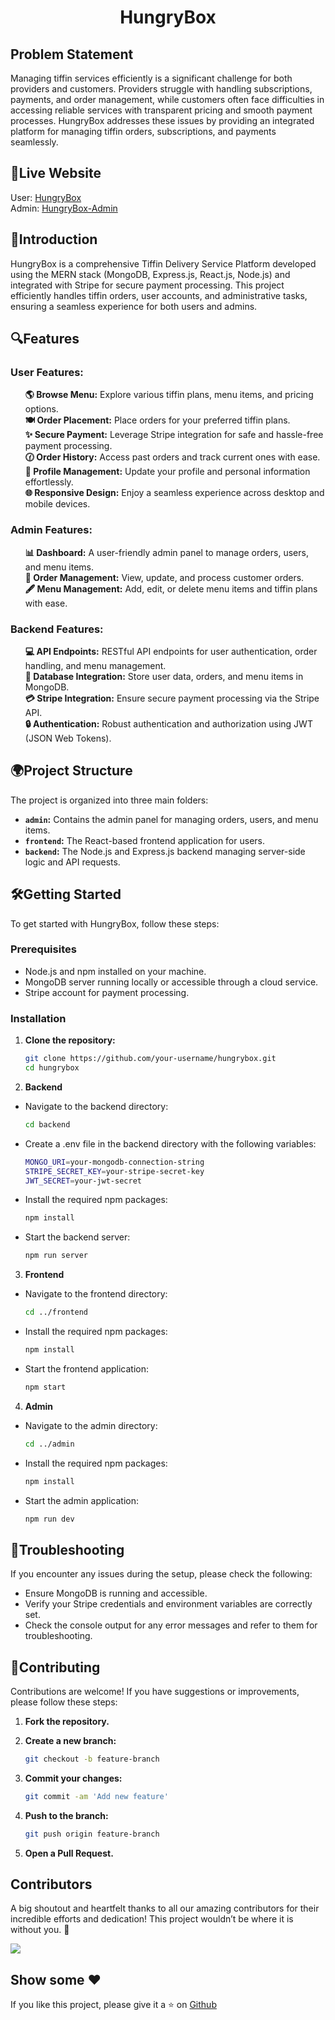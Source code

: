 <h1 align = "center"> HungryBox </h1>

## Problem Statement
Managing tiffin services efficiently is a significant challenge for both providers and customers. Providers struggle with handling subscriptions, payments, and order management, while customers often face difficulties in accessing reliable services with transparent pricing and smooth payment processes. HungryBox addresses these issues by providing an integrated platform for managing tiffin orders, subscriptions, and payments seamlessly.

## 🔗Live Website
User: [HungryBox](https://hungrybox-frontend.onrender.com/) <br>
Admin: [HungryBox-Admin](https://hungrybox-admin.onrender.com/)


## 📖Introduction
HungryBox is a comprehensive Tiffin Delivery Service Platform developed using the MERN stack (MongoDB, Express.js, React.js, Node.js) and integrated with Stripe for secure payment processing. This project efficiently handles tiffin orders, user accounts, and administrative tasks, ensuring a seamless experience for both users and admins.

## 🔍Features
### User Features:
<ul type="none">
   <li><b>🌎 Browse Menu:</b> Explore various tiffin plans, menu items, and pricing options.</li>
   <li><b>🍽️ Order Placement:</b> Place orders for your preferred tiffin plans.</li>
   <li><b>✨ Secure Payment:</b> Leverage Stripe integration for safe and hassle-free payment processing.</li>
   <li><b>🕜 Order History:</b> Access past orders and track current ones with ease.</li>
   <li><b>🔐 Profile Management:</b> Update your profile and personal information effortlessly.</li>
   <li><b>🌐 Responsive Design:</b> Enjoy a seamless experience across desktop and mobile devices.</li>
</ul>

### Admin Features:
<ul type="none">
   <li><b>📊 Dashboard:</b> A user-friendly admin panel to manage orders, users, and menu items.</li>
   <li><b>📃 Order Management:</b> View, update, and process customer orders.</li>
   <li><b>🖋️ Menu Management:</b> Add, edit, or delete menu items and tiffin plans with ease.</li>
</ul>

### Backend Features:
<ul type="none">
   <li><b>💻 API Endpoints:</b> RESTful API endpoints for user authentication, order handling, and menu management.</li>
   <li><b>📂 Database Integration:</b> Store user data, orders, and menu items in MongoDB.</li>
   <li><b>💳 Stripe Integration:</b> Ensure secure payment processing via the Stripe API.</li>
   <li><b>🔒 Authentication:</b> Robust authentication and authorization using JWT (JSON Web Tokens).</li>
</ul>

## 🌍Project Structure
The project is organized into three main folders:

- **`admin`:** Contains the admin panel for managing orders, users, and menu items.
- **`frontend`:** The React-based frontend application for users.
- **`backend`:** The Node.js and Express.js backend managing server-side logic and API requests.

## 🛠️Getting Started
To get started with HungryBox, follow these steps:

### Prerequisites
- Node.js and npm installed on your machine.
- MongoDB server running locally or accessible through a cloud service.
- Stripe account for payment processing.

### Installation
1. **Clone the repository:**
   
   ```bash
   git clone https://github.com/your-username/hungrybox.git
   cd hungrybox

2. **Backend**
  - Navigate to the backend directory:
   
    ```bash
    cd backend     
  - Create a .env file in the backend directory with the following variables:
    
    ```bash
    MONGO_URI=your-mongodb-connection-string
    STRIPE_SECRET_KEY=your-stripe-secret-key
    JWT_SECRET=your-jwt-secret
  - Install the required npm packages:

    ```bash
    npm install
  - Start the backend server:

    ```bash
    npm run server

3. **Frontend**
  - Navigate to the frontend directory:

    ```bash
    cd ../frontend
  - Install the required npm packages:

    ```bash
    npm install
  - Start the frontend application:

    ```bash
    npm start
    
4. **Admin**
  - Navigate to the admin directory:

    ```bash
    cd ../admin
  - Install the required npm packages:

    ```bash
    npm install
  - Start the admin application:

    ```bash
    npm run dev

## 🔧Troubleshooting
If you encounter any issues during the setup, please check the following:
- Ensure MongoDB is running and accessible.
- Verify your Stripe credentials and environment variables are correctly set.
- Check the console output for any error messages and refer to them for troubleshooting.

## 🌈Contributing
Contributions are welcome! If you have suggestions or improvements, please follow these steps:

1. **Fork the repository.**

2. **Create a new branch:**

   ```bash
   git checkout -b feature-branch
3. **Commit your changes:**

    ```bash
   git commit -am 'Add new feature'
4. **Push to the branch:**

   ```bash
   git push origin feature-branch

5. **Open a Pull Request.**


## Contributors

A big shoutout and heartfelt thanks to all our amazing contributors for their incredible efforts and dedication! This project wouldn’t be where it is without you. 💖

<a href="https://github.com/Mahak008/HungryBox/graphs/contributors">
  <img src="https://contrib.rocks/image?repo=Mahak008/HungryBox" />
</a>


## Show some ❤️
If you like this project, please give it a ⭐ on [Github](https://github.com/Mahak008/HungryBox)
